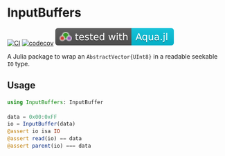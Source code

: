 # InputBuffers

[![CI](https://github.com/JuliaIO/InputBuffers.jl/actions/workflows/CI.yml/badge.svg)](https://github.com/JuliaIO/InputBuffers.jl/actions/workflows/CI.yml)
[![codecov](https://codecov.io/gh/JuliaIO/InputBuffers.jl/graph/badge.svg?token=60AX7T7NTB)](https://codecov.io/gh/JuliaIO/InputBuffers.jl)
[![Aqua](https://raw.githubusercontent.com/JuliaTesting/Aqua.jl/master/badge.svg)](https://github.com/JuliaTesting/Aqua.jl)

A Julia package to wrap an `AbstractVector{UInt8}` in a readable seekable `IO` type.

## Usage

```julia
using InputBuffers: InputBuffer

data = 0x00:0xFF
io = InputBuffer(data)
@assert io isa IO
@assert read(io) == data
@assert parent(io) === data
```
